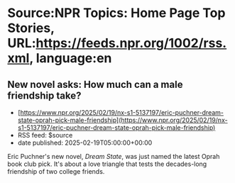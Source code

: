 # Source:NPR Topics: Home Page Top Stories, URL:https://feeds.npr.org/1002/rss.xml, language:en

## New novel asks: How much can a male friendship take?
 - [https://www.npr.org/2025/02/19/nx-s1-5137197/eric-puchner-dream-state-oprah-pick-male-friendship](https://www.npr.org/2025/02/19/nx-s1-5137197/eric-puchner-dream-state-oprah-pick-male-friendship)
 - RSS feed: $source
 - date published: 2025-02-19T05:00:00+00:00

Eric Puchner's new novel, <em>Dream State</em>, was just named the latest Oprah book club pick. It's about a love triangle that tests the decades-long friendship of two college friends.

